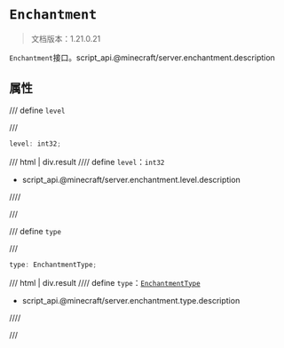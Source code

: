 # `Enchantment`

> 文档版本：1.21.0.21

`Enchantment`接口。script_api.@minecraft/server.enchantment.description

## 属性

/// define
`level`


///

```js
level: int32;
```

/// html | div.result
//// define
`level`：`int32`

- script_api.@minecraft/server.enchantment.level.description


////

///


/// define
`type`


///

```js
type: EnchantmentType;
```

/// html | div.result
//// define
`type`：[`EnchantmentType`](./enchantmenttype.md)

- script_api.@minecraft/server.enchantment.type.description


////

///

